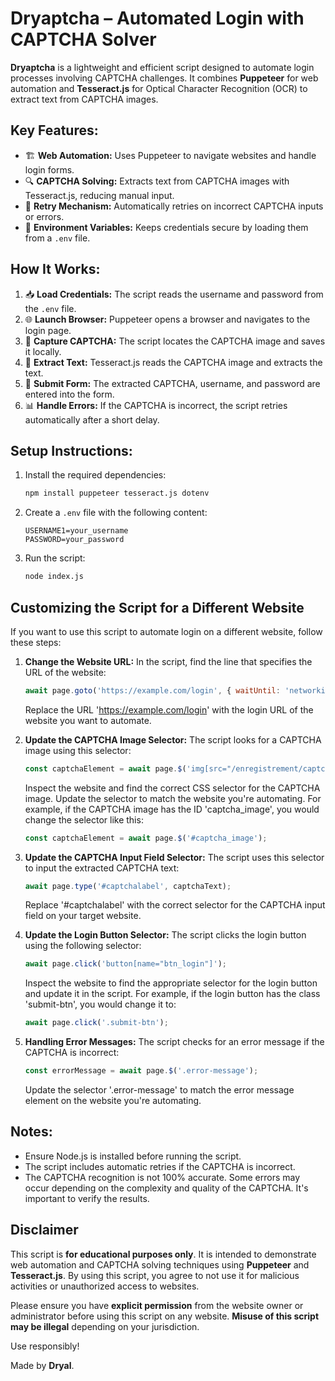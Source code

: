 # Dryaptcha – Automated Login with CAPTCHA Solver  

**Dryaptcha** is a lightweight and efficient script designed to automate login processes involving CAPTCHA challenges. It combines **Puppeteer** for web automation and **Tesseract.js** for Optical Character Recognition (OCR) to extract text from CAPTCHA images.  

## Key Features:  
- 🏗️ **Web Automation:** Uses Puppeteer to navigate websites and handle login forms.  
- 🔍 **CAPTCHA Solving:** Extracts text from CAPTCHA images with Tesseract.js, reducing manual input.  
- 🔄 **Retry Mechanism:** Automatically retries on incorrect CAPTCHA inputs or errors.  
- 🔐 **Environment Variables:** Keeps credentials secure by loading them from a `.env` file.  

## How It Works:  
1. 📥 **Load Credentials:** The script reads the username and password from the `.env` file.  
2. 🌐 **Launch Browser:** Puppeteer opens a browser and navigates to the login page.  
3. 📸 **Capture CAPTCHA:** The script locates the CAPTCHA image and saves it locally.  
4. 🧠 **Extract Text:** Tesseract.js reads the CAPTCHA image and extracts the text.  
5. 🔑 **Submit Form:** The extracted CAPTCHA, username, and password are entered into the form.  
6. 📊 **Handle Errors:** If the CAPTCHA is incorrect, the script retries automatically after a short delay.  

## Setup Instructions:  
1. Install the required dependencies:  
    ```bash
    npm install puppeteer tesseract.js dotenv
    ```  
2. Create a `.env` file with the following content:  
    ```plaintext
    USERNAME1=your_username
    PASSWORD=your_password
    ```  
3. Run the script:  
    ```bash
    node index.js
    ```  

## Customizing the Script for a Different Website  
If you want to use this script to automate login on a different website, follow these steps:

1. **Change the Website URL:**
   In the script, find the line that specifies the URL of the website:

   ```javascript
   await page.goto('https://example.com/login', { waitUntil: 'networkidle2' });
   ```

   Replace the URL 'https://example.com/login' with the login URL of the website you want to automate.

2. **Update the CAPTCHA Image Selector:**
   The script looks for a CAPTCHA image using this selector:
   ```javascript
   const captchaElement = await page.$('img[src="/enregistrement/captcha"]');
   ```
   Inspect the website and find the correct CSS selector for the CAPTCHA image. Update the selector to match the website you're automating. For example, if the CAPTCHA image has the ID 'captcha_image', you would change the selector like this:
   ```javascript
   const captchaElement = await page.$('#captcha_image');
   ```
3. **Update the CAPTCHA Input Field Selector:**
   The script uses this selector to input the extracted CAPTCHA text:
   ```javascript
   await page.type('#captchalabel', captchaText);
   ```
   Replace '#captchalabel' with the correct selector for the CAPTCHA input field on your target website.
4. **Update the Login Button Selector:**
   The script clicks the login button using the following selector:
   ```javascript
   await page.click('button[name="btn_login"]');
   ```
   Inspect the website to find the appropriate selector for the login button and update it in the script. For example, if the login button has the class 'submit-btn', you would change it to:
   ```javascript
   await page.click('.submit-btn');
   ```
5. **Handling Error Messages:**
   The script checks for an error message if the CAPTCHA is incorrect:
   ```javascript
   const errorMessage = await page.$('.error-message');
   ```
   Update the selector '.error-message' to match the error message element on the website you're automating.


## Notes:  
- Ensure Node.js is installed before running the script.  
- The script includes automatic retries if the CAPTCHA is incorrect.  
- The CAPTCHA recognition is not 100% accurate. Some errors may occur depending on the complexity and quality of the CAPTCHA. It's important to verify the results.

## Disclaimer

This script is **for educational purposes only**. It is intended to demonstrate web automation and CAPTCHA solving techniques using **Puppeteer** and **Tesseract.js**. By using this script, you agree to not use it for malicious activities or unauthorized access to websites.

Please ensure you have **explicit permission** from the website owner or administrator before using this script on any website. **Misuse of this script may be illegal** depending on your jurisdiction.

Use responsibly!

Made by **Dryal**.
